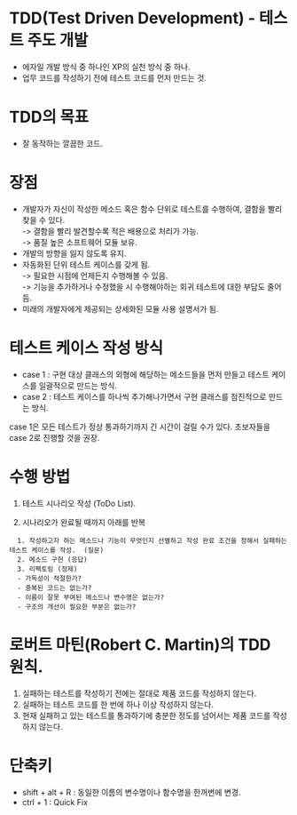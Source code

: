 # TDD(Test Driven Development) - 테스트 주도 개발   
- 에자일 개발 방식 중 하나인 XP의 실천 방식 중 하나.
- 업무 코드를 작성하기 전에 테스트 코드를 먼저 만드는 것.

# TDD의 목표
- 잘 동작하는 깔끔한 코드.  

# 장점
- 개발자가 자신이 작성한 메소드 혹은 함수 단위로 테스트를 수행하여, 결함을 빨리 찾을 수 있다.   
    -> 결함을 빨리 발견할수록 적은 배용으로 처리가 가능.    
    -> 품질 높은 소프트웨어 모듈 보유.    
- 개발의 방향을 잃지 않도록 유지.   
- 자동화된 단위 테스트 케이스를 갖게 됨.      
    -> 필요한 시점에 언제든지 수행해볼 수 있음.   
    -> 기능을 추가하거나 수정했을 시 수행해야하는 회귀 테스트에 대한 부담도 줄어듬.   
- 미래의 개발자에게 제공되는 상세화된 모듈 사용 설명서가 됨.    

# 테스트 케이스 작성 방식
- case 1 : 구현 대상 클래스의 외형에 해당하는 메소드들을 먼저 만들고 테스트 케이스를 일괄적으로 만드는 방식.  
- case 2 : 테스트 케이스를 하나씩 추가해나가면서 구현 클래스를 점진적으로 만드는 방식.  

case 1은 모든 테스트가 정상 통과하기까지 긴 시간이 걸릴 수가 있다. 초보자들을 case 2로 진행할 것을 권장.  

# 수행 방법
1. 테스트 시나리오 작성 (ToDo List).  

2. 시나리오가 완료될 때까지 아래를 반복 
```
  1. 작성하고자 하는 메소드나 기능이 무엇인지 선별하고 작성 완료 조건을 정해서 실패하는 테스트 케이스를 작성.  (질문)
  2. 메소드 구현 (응답)
  3. 리펙토링 (정제)
  - 가독성이 적절한가?
  - 중복된 코드는 없는가?
  - 이름이 잘못 부여된 메소드나 변수명은 없는가?
  - 구조의 개선이 필요한 부분은 없는가?
```

# 로버트 마틴(Robert C. Martin)의 TDD 원칙.
1. 실패하는 테스트를 작성하기 전에는 절대로 제품 코드를 작성하지 않는다.
2. 실패하는 테스트 코드를 한 번에 하나 이상 작성하지 않는다.
3. 현재 실패하고 있는 테스트를 통과하기에 충분한 정도를 넘어서는 제품 코드를 작성하지 않는다.

# 단축키
- shift + alt + R : 동일한 이름의 변수명이나 함수명을 한꺼번에 변경.
- ctrl + 1 : Quick Fix
